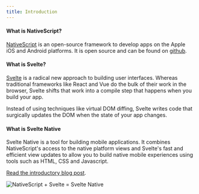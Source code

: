 ```yaml
---
title: Introduction
---
```


#### What is NativeScript?

[NativeScript](https://www.nativescript.org/) is an open-source framework to develop apps on the Apple iOS and Android platforms. It is open source and can be found on [github](https://github.com/nativescript/nativescript).

#### What is Svelte?

[Svelte](https://svelte.technology) is a radical new approach to building user interfaces. Whereas traditional frameworks like React and Vue do the bulk of their work in the browser, Svelte shifts that work into a compile step that happens when you build your app.

Instead of using techniques like virtual DOM diffing, Svelte writes code that surgically updates the DOM when the state of your app changes.

#### What is Svelte Native

Svelte Native is a tool for building mobile applications. It combines NativeScript's access to the native platform views and Svelte's fast and efficient view updates to allow you to build native mobile experiences using tools such as HTML, CSS and Javascript.

[Read the introductory blog post](/blog/svelte-goes-native).

![NativeScript + Svelte = Svelte Native](/logos_combined.svg)